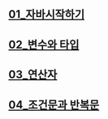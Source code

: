 ## [01_자바시작하기](https://github.com/TaskerJang/Java_study/blob/2c71a5a64867d5362411945f19db3139a8912f47/01_%EC%9E%90%EB%B0%94%EC%8B%9C%EC%9E%91%ED%95%98%EA%B8%B0.md) ##
## [02_변수와 타입](https://github.com/TaskerJang/Java_study/blob/2c71a5a64867d5362411945f19db3139a8912f47/02_%EB%B3%80%EC%88%98%EC%99%80%20%ED%83%80%EC%9E%85.md) ##
## [03_연산자](https://github.com/TaskerJang/Java_study/blob/2c71a5a64867d5362411945f19db3139a8912f47/03_%EC%97%B0%EC%82%B0%EC%9E%90.md) ##
## [04_조건문과 반복문](https://github.com/TaskerJang/Java_study/blob/2c71a5a64867d5362411945f19db3139a8912f47/04_%EC%A1%B0%EA%B1%B4%EB%AC%B8%EA%B3%BC%20%EB%B0%98%EB%B3%B5%EB%AC%B8.md) ##
